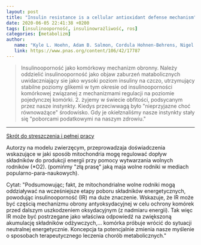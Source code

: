 ```yaml
---
layout: post
title: "Insulin resistance is a cellular antioxidant defense mechanism"
date: 2020-06-05 22:41:38 +0200
tags: [insulinooporność, insulinowrażliwość, ros]
categories: [metabolizm]
author: 
   name: "Kyle L. Hoehn, Adam B. Salmon, Cordula Hohnen-Behrens, Nigel Turner, Andrew J. Hoy, Ghassan J. Maghzal, Roland Stocker, Holly Van Remmen, Edward W. Kraegen, Greg J. Cooney, Arlan R. Richardson, and David E. James PNAS October 20, 2009 106 (42) 17787-17792;"
   link: https://www.pnas.org/content/106/42/17787
---
```


> Insulinooporność jako komórkowy mechanizm obronny.
> Należy oddzielić insulinooporność jako objaw zaburzeń matabolicznych uwidaczniający sie jako wysoki poziom insuliny na czczo, utrzymujący stabilne poziomy glikemii w tym okresie od insulinooporności komórkowej związanej z mechanizmami regulacji na poziomie pojedynczej komórki. 2. żyjemy w świecie obfitości, podsycanym przez nasze instynkty. Kiedys przeciwwagą było "nieprzyjazne choć równoważące" środowisko. Gdy je okiełznaliśmy nasze instynkty stały się "poborcami podatkowymi na naszym zdrowiu."

<hr>


[Skrót do streszczenia i pełnej pracy](https://www.pnas.org/content/106/42/17787)

Autorzy na modelu zwierzęcym, przeprowadzaja doświadczenia wskazujące w jaki sposób mitochondria mogę regulować dopływ składników do produkcji energii przy pomocy wytwarzania wolnych rodników (\*O2). (pomińmy "złą prasę" jaką maja wolne rodniki w mediach popularno-para-naukowych).

Cytat: "Podsumowując; fakt, że mitochondrialne wolne rodniki mogą oddziaływać na wcześniejsze etapy poboru składników energetycznych, powodując insulinooporność (IR) ma duże znaczenie. Wskazuje, że IR może być częścią mechanizmu obrony antyoksydacyjnej w celu ochrony komórek przed dalszym uszkodzeniem oksydacyjnym (z nadmiaru energii). Tak więc IR może być postrzegane jako właściwa odpowiedź na zwiększoną akumulację składników odżywczych,... komórka próbuje wrócić do sytuacji neutralnej energetycznie. Koncepcja ta potencjalnie zmienia nasze myślenie o sposobach terapeutycznego leczenia chorób metabolicznych."

